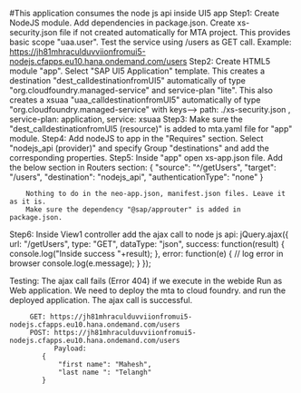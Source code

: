 #This application consumes the node js api inside UI5 app
Step1: Create NodeJS module. Add dependencies in package.json. 
	   Create xs-security.json file if not created automatically for MTA project. This provides basic scope "uaa.user".
	   Test the service using /users as GET call. 
	   Example: https://jh81mhraculduvviionfromui5-nodejs.cfapps.eu10.hana.ondemand.com/users
Step2: Create HTML5 module "app". Select "SAP UI5 Application" template.
	   This creates a destination "dest_calldestinationfromUI5" automatically of type "org.cloudfoundry.managed-service" 
	   and service-plan "lite".
	   This also creates a xsuaa "uaa_calldestinationfromUI5" automatically of type "org.cloudfoundry.managed-service"
	   with keys--> path: ./xs-security.json , service-plan: application, service: xsuaa
Step3: Make sure the "dest_calldestinationfromUI5 (resource)" is added to mta.yaml file for "app" module.
Step4: Add nodeJS to app in the "Requires" section.
	   Select "nodejs_api (provider)" and specify Group "destinations" and add the corresponding properties.
Step5: Inside "app" open xs-app.json file. Add the below section in Routers section:
	   {
    	"source": "^/getUsers",
    	"target": "/users",
    	"destination": "nodejs_api",
    	"authenticationType": "none"
        }
        
        Nothing to do in the neo-app.json, manifest.json files. Leave it as it is. 
        Make sure the dependency "@sap/approuter" is added in package.json.
Step6: Inside View1 controller add the ajax call to node js api:
			jQuery.ajax({
					url: "/getUsers", 
					type: "GET",
					dataType: "json",
					success: function(result) {
						console.log("Inside success "+result);
					},
					error: function(e) {
						// log error in browser
						console.log(e.message);
					}
				});

Testing: The ajax call fails (Error 404) if we execute in the webide Run as Web application. We need to deploy the mta
		 to cloud foundry. and run the deployed application. The ajax call is successful.
		 
		 GET: https://jh81mhraculduvviionfromui5-nodejs.cfapps.eu10.hana.ondemand.com/users
		 POST: https://jh81mhraculduvviionfromui5-nodejs.cfapps.eu10.hana.ondemand.com/users
			   Payload:
			{
				"first name": "Mahesh",
				"last name ": "Telangh"
			}
		 
		 
				
	   
	   